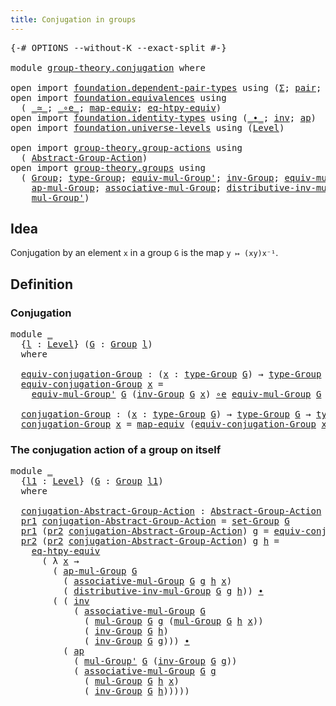 ```yaml
---
title: Conjugation in groups
---
```


<pre class="Agda"><a id="47" class="Symbol">{-#</a> <a id="51" class="Keyword">OPTIONS</a> <a id="59" class="Pragma">--without-K</a> <a id="71" class="Pragma">--exact-split</a> <a id="85" class="Symbol">#-}</a>

<a id="90" class="Keyword">module</a> <a id="97" href="group-theory.conjugation.html" class="Module">group-theory.conjugation</a> <a id="122" class="Keyword">where</a>

<a id="129" class="Keyword">open</a> <a id="134" class="Keyword">import</a> <a id="141" href="foundation.dependent-pair-types.html" class="Module">foundation.dependent-pair-types</a> <a id="173" class="Keyword">using</a> <a id="179" class="Symbol">(</a><a id="180" href="foundation-core.dependent-pair-types.html#515" class="Record">Σ</a><a id="181" class="Symbol">;</a> <a id="183" href="foundation-core.dependent-pair-types.html#588" class="InductiveConstructor">pair</a><a id="187" class="Symbol">;</a> <a id="189" href="foundation-core.dependent-pair-types.html#605" class="Field">pr1</a><a id="192" class="Symbol">;</a> <a id="194" href="foundation-core.dependent-pair-types.html#617" class="Field">pr2</a><a id="197" class="Symbol">)</a>
<a id="199" class="Keyword">open</a> <a id="204" class="Keyword">import</a> <a id="211" href="foundation.equivalences.html" class="Module">foundation.equivalences</a> <a id="235" class="Keyword">using</a>
  <a id="243" class="Symbol">(</a> <a id="245" href="foundation-core.equivalences.html#1621" class="Function Operator">_≃_</a><a id="248" class="Symbol">;</a> <a id="250" href="foundation-core.equivalences.html#7869" class="Function Operator">_∘e_</a><a id="254" class="Symbol">;</a> <a id="256" href="foundation-core.equivalences.html#1821" class="Function">map-equiv</a><a id="265" class="Symbol">;</a> <a id="267" href="foundation.equivalences.html#13529" class="Function">eq-htpy-equiv</a><a id="280" class="Symbol">)</a>
<a id="282" class="Keyword">open</a> <a id="287" class="Keyword">import</a> <a id="294" href="foundation.identity-types.html" class="Module">foundation.identity-types</a> <a id="320" class="Keyword">using</a> <a id="326" class="Symbol">(</a><a id="327" href="foundation-core.identity-types.html#2425" class="Function Operator">_∙_</a><a id="330" class="Symbol">;</a> <a id="332" href="foundation-core.identity-types.html#2729" class="Function">inv</a><a id="335" class="Symbol">;</a> <a id="337" href="foundation-core.identity-types.html#4003" class="Function">ap</a><a id="339" class="Symbol">)</a>
<a id="341" class="Keyword">open</a> <a id="346" class="Keyword">import</a> <a id="353" href="foundation.universe-levels.html" class="Module">foundation.universe-levels</a> <a id="380" class="Keyword">using</a> <a id="386" class="Symbol">(</a><a id="387" href="Agda.Primitive.html#597" class="Postulate">Level</a><a id="392" class="Symbol">)</a>

<a id="395" class="Keyword">open</a> <a id="400" class="Keyword">import</a> <a id="407" href="group-theory.group-actions.html" class="Module">group-theory.group-actions</a> <a id="434" class="Keyword">using</a>
  <a id="442" class="Symbol">(</a> <a id="444" href="group-theory.group-actions.html#1205" class="Function">Abstract-Group-Action</a><a id="465" class="Symbol">)</a>
<a id="467" class="Keyword">open</a> <a id="472" class="Keyword">import</a> <a id="479" href="group-theory.groups.html" class="Module">group-theory.groups</a> <a id="499" class="Keyword">using</a>
  <a id="507" class="Symbol">(</a> <a id="509" href="group-theory.groups.html#2481" class="Function">Group</a><a id="514" class="Symbol">;</a> <a id="516" href="group-theory.groups.html#2724" class="Function">type-Group</a><a id="526" class="Symbol">;</a> <a id="528" href="group-theory.groups.html#6222" class="Function">equiv-mul-Group&#39;</a><a id="544" class="Symbol">;</a> <a id="546" href="group-theory.groups.html#4557" class="Function">inv-Group</a><a id="555" class="Symbol">;</a> <a id="557" href="group-theory.groups.html#5609" class="Function">equiv-mul-Group</a><a id="572" class="Symbol">;</a> <a id="574" href="group-theory.groups.html#2664" class="Function">set-Group</a><a id="583" class="Symbol">;</a>
    <a id="589" href="group-theory.groups.html#3065" class="Function">ap-mul-Group</a><a id="601" class="Symbol">;</a> <a id="603" href="group-theory.groups.html#3318" class="Function">associative-mul-Group</a><a id="624" class="Symbol">;</a> <a id="626" href="group-theory.groups.html#7862" class="Function">distributive-inv-mul-Group</a><a id="652" class="Symbol">;</a> <a id="654" href="group-theory.groups.html#2969" class="Function">mul-Group</a><a id="663" class="Symbol">;</a>
    <a id="669" href="group-theory.groups.html#3230" class="Function">mul-Group&#39;</a><a id="679" class="Symbol">)</a>
</pre>
## Idea

Conjugation by an element `x` in a group `G` is the map `y ↦ (xy)x⁻¹`.

## Definition

### Conjugation

<pre class="Agda"><a id="807" class="Keyword">module</a> <a id="814" href="group-theory.conjugation.html#814" class="Module">_</a>
  <a id="818" class="Symbol">{</a><a id="819" href="group-theory.conjugation.html#819" class="Bound">l</a> <a id="821" class="Symbol">:</a> <a id="823" href="Agda.Primitive.html#597" class="Postulate">Level</a><a id="828" class="Symbol">}</a> <a id="830" class="Symbol">(</a><a id="831" href="group-theory.conjugation.html#831" class="Bound">G</a> <a id="833" class="Symbol">:</a> <a id="835" href="group-theory.groups.html#2481" class="Function">Group</a> <a id="841" href="group-theory.conjugation.html#819" class="Bound">l</a><a id="842" class="Symbol">)</a>
  <a id="846" class="Keyword">where</a>

  <a id="855" href="group-theory.conjugation.html#855" class="Function">equiv-conjugation-Group</a> <a id="879" class="Symbol">:</a> <a id="881" class="Symbol">(</a><a id="882" href="group-theory.conjugation.html#882" class="Bound">x</a> <a id="884" class="Symbol">:</a> <a id="886" href="group-theory.groups.html#2724" class="Function">type-Group</a> <a id="897" href="group-theory.conjugation.html#831" class="Bound">G</a><a id="898" class="Symbol">)</a> <a id="900" class="Symbol">→</a> <a id="902" href="group-theory.groups.html#2724" class="Function">type-Group</a> <a id="913" href="group-theory.conjugation.html#831" class="Bound">G</a> <a id="915" href="foundation-core.equivalences.html#1621" class="Function Operator">≃</a> <a id="917" href="group-theory.groups.html#2724" class="Function">type-Group</a> <a id="928" href="group-theory.conjugation.html#831" class="Bound">G</a>
  <a id="932" href="group-theory.conjugation.html#855" class="Function">equiv-conjugation-Group</a> <a id="956" href="group-theory.conjugation.html#956" class="Bound">x</a> <a id="958" class="Symbol">=</a>
    <a id="964" href="group-theory.groups.html#6222" class="Function">equiv-mul-Group&#39;</a> <a id="981" href="group-theory.conjugation.html#831" class="Bound">G</a> <a id="983" class="Symbol">(</a><a id="984" href="group-theory.groups.html#4557" class="Function">inv-Group</a> <a id="994" href="group-theory.conjugation.html#831" class="Bound">G</a> <a id="996" href="group-theory.conjugation.html#956" class="Bound">x</a><a id="997" class="Symbol">)</a> <a id="999" href="foundation-core.equivalences.html#7869" class="Function Operator">∘e</a> <a id="1002" href="group-theory.groups.html#5609" class="Function">equiv-mul-Group</a> <a id="1018" href="group-theory.conjugation.html#831" class="Bound">G</a> <a id="1020" href="group-theory.conjugation.html#956" class="Bound">x</a>

  <a id="1025" href="group-theory.conjugation.html#1025" class="Function">conjugation-Group</a> <a id="1043" class="Symbol">:</a> <a id="1045" class="Symbol">(</a><a id="1046" href="group-theory.conjugation.html#1046" class="Bound">x</a> <a id="1048" class="Symbol">:</a> <a id="1050" href="group-theory.groups.html#2724" class="Function">type-Group</a> <a id="1061" href="group-theory.conjugation.html#831" class="Bound">G</a><a id="1062" class="Symbol">)</a> <a id="1064" class="Symbol">→</a> <a id="1066" href="group-theory.groups.html#2724" class="Function">type-Group</a> <a id="1077" href="group-theory.conjugation.html#831" class="Bound">G</a> <a id="1079" class="Symbol">→</a> <a id="1081" href="group-theory.groups.html#2724" class="Function">type-Group</a> <a id="1092" href="group-theory.conjugation.html#831" class="Bound">G</a>
  <a id="1096" href="group-theory.conjugation.html#1025" class="Function">conjugation-Group</a> <a id="1114" href="group-theory.conjugation.html#1114" class="Bound">x</a> <a id="1116" class="Symbol">=</a> <a id="1118" href="foundation-core.equivalences.html#1821" class="Function">map-equiv</a> <a id="1128" class="Symbol">(</a><a id="1129" href="group-theory.conjugation.html#855" class="Function">equiv-conjugation-Group</a> <a id="1153" href="group-theory.conjugation.html#1114" class="Bound">x</a><a id="1154" class="Symbol">)</a>
</pre>
### The conjugation action of a group on itself

<pre class="Agda"><a id="1218" class="Keyword">module</a> <a id="1225" href="group-theory.conjugation.html#1225" class="Module">_</a>
  <a id="1229" class="Symbol">{</a><a id="1230" href="group-theory.conjugation.html#1230" class="Bound">l1</a> <a id="1233" class="Symbol">:</a> <a id="1235" href="Agda.Primitive.html#597" class="Postulate">Level</a><a id="1240" class="Symbol">}</a> <a id="1242" class="Symbol">(</a><a id="1243" href="group-theory.conjugation.html#1243" class="Bound">G</a> <a id="1245" class="Symbol">:</a> <a id="1247" href="group-theory.groups.html#2481" class="Function">Group</a> <a id="1253" href="group-theory.conjugation.html#1230" class="Bound">l1</a><a id="1255" class="Symbol">)</a>
  <a id="1259" class="Keyword">where</a>

  <a id="1268" href="group-theory.conjugation.html#1268" class="Function">conjugation-Abstract-Group-Action</a> <a id="1302" class="Symbol">:</a> <a id="1304" href="group-theory.group-actions.html#1205" class="Function">Abstract-Group-Action</a> <a id="1326" href="group-theory.conjugation.html#1243" class="Bound">G</a> <a id="1328" href="group-theory.conjugation.html#1230" class="Bound">l1</a>
  <a id="1333" href="foundation-core.dependent-pair-types.html#605" class="Field">pr1</a> <a id="1337" href="group-theory.conjugation.html#1268" class="Function">conjugation-Abstract-Group-Action</a> <a id="1371" class="Symbol">=</a> <a id="1373" href="group-theory.groups.html#2664" class="Function">set-Group</a> <a id="1383" href="group-theory.conjugation.html#1243" class="Bound">G</a>
  <a id="1387" href="foundation-core.dependent-pair-types.html#605" class="Field">pr1</a> <a id="1391" class="Symbol">(</a><a id="1392" href="foundation-core.dependent-pair-types.html#617" class="Field">pr2</a> <a id="1396" href="group-theory.conjugation.html#1268" class="Function">conjugation-Abstract-Group-Action</a><a id="1429" class="Symbol">)</a> <a id="1431" href="group-theory.conjugation.html#1431" class="Bound">g</a> <a id="1433" class="Symbol">=</a> <a id="1435" href="group-theory.conjugation.html#855" class="Function">equiv-conjugation-Group</a> <a id="1459" href="group-theory.conjugation.html#1243" class="Bound">G</a> <a id="1461" href="group-theory.conjugation.html#1431" class="Bound">g</a>
  <a id="1465" href="foundation-core.dependent-pair-types.html#617" class="Field">pr2</a> <a id="1469" class="Symbol">(</a><a id="1470" href="foundation-core.dependent-pair-types.html#617" class="Field">pr2</a> <a id="1474" href="group-theory.conjugation.html#1268" class="Function">conjugation-Abstract-Group-Action</a><a id="1507" class="Symbol">)</a> <a id="1509" href="group-theory.conjugation.html#1509" class="Bound">g</a> <a id="1511" href="group-theory.conjugation.html#1511" class="Bound">h</a> <a id="1513" class="Symbol">=</a>
    <a id="1519" href="foundation.equivalences.html#13529" class="Function">eq-htpy-equiv</a>
      <a id="1539" class="Symbol">(</a> <a id="1541" class="Symbol">λ</a> <a id="1543" href="group-theory.conjugation.html#1543" class="Bound">x</a> <a id="1545" class="Symbol">→</a>
        <a id="1555" class="Symbol">(</a> <a id="1557" href="group-theory.groups.html#3065" class="Function">ap-mul-Group</a> <a id="1570" href="group-theory.conjugation.html#1243" class="Bound">G</a>
          <a id="1582" class="Symbol">(</a> <a id="1584" href="group-theory.groups.html#3318" class="Function">associative-mul-Group</a> <a id="1606" href="group-theory.conjugation.html#1243" class="Bound">G</a> <a id="1608" href="group-theory.conjugation.html#1509" class="Bound">g</a> <a id="1610" href="group-theory.conjugation.html#1511" class="Bound">h</a> <a id="1612" href="group-theory.conjugation.html#1543" class="Bound">x</a><a id="1613" class="Symbol">)</a>
          <a id="1625" class="Symbol">(</a> <a id="1627" href="group-theory.groups.html#7862" class="Function">distributive-inv-mul-Group</a> <a id="1654" href="group-theory.conjugation.html#1243" class="Bound">G</a> <a id="1656" href="group-theory.conjugation.html#1509" class="Bound">g</a> <a id="1658" href="group-theory.conjugation.html#1511" class="Bound">h</a><a id="1659" class="Symbol">))</a> <a id="1662" href="foundation-core.identity-types.html#2425" class="Function Operator">∙</a>
        <a id="1672" class="Symbol">(</a> <a id="1674" class="Symbol">(</a> <a id="1676" href="foundation-core.identity-types.html#2729" class="Function">inv</a>
            <a id="1692" class="Symbol">(</a> <a id="1694" href="group-theory.groups.html#3318" class="Function">associative-mul-Group</a> <a id="1716" href="group-theory.conjugation.html#1243" class="Bound">G</a>
              <a id="1732" class="Symbol">(</a> <a id="1734" href="group-theory.groups.html#2969" class="Function">mul-Group</a> <a id="1744" href="group-theory.conjugation.html#1243" class="Bound">G</a> <a id="1746" href="group-theory.conjugation.html#1509" class="Bound">g</a> <a id="1748" class="Symbol">(</a><a id="1749" href="group-theory.groups.html#2969" class="Function">mul-Group</a> <a id="1759" href="group-theory.conjugation.html#1243" class="Bound">G</a> <a id="1761" href="group-theory.conjugation.html#1511" class="Bound">h</a> <a id="1763" href="group-theory.conjugation.html#1543" class="Bound">x</a><a id="1764" class="Symbol">))</a>
              <a id="1781" class="Symbol">(</a> <a id="1783" href="group-theory.groups.html#4557" class="Function">inv-Group</a> <a id="1793" href="group-theory.conjugation.html#1243" class="Bound">G</a> <a id="1795" href="group-theory.conjugation.html#1511" class="Bound">h</a><a id="1796" class="Symbol">)</a>
              <a id="1812" class="Symbol">(</a> <a id="1814" href="group-theory.groups.html#4557" class="Function">inv-Group</a> <a id="1824" href="group-theory.conjugation.html#1243" class="Bound">G</a> <a id="1826" href="group-theory.conjugation.html#1509" class="Bound">g</a><a id="1827" class="Symbol">)))</a> <a id="1831" href="foundation-core.identity-types.html#2425" class="Function Operator">∙</a>
          <a id="1843" class="Symbol">(</a> <a id="1845" href="foundation-core.identity-types.html#4003" class="Function">ap</a>
            <a id="1860" class="Symbol">(</a> <a id="1862" href="group-theory.groups.html#3230" class="Function">mul-Group&#39;</a> <a id="1873" href="group-theory.conjugation.html#1243" class="Bound">G</a> <a id="1875" class="Symbol">(</a><a id="1876" href="group-theory.groups.html#4557" class="Function">inv-Group</a> <a id="1886" href="group-theory.conjugation.html#1243" class="Bound">G</a> <a id="1888" href="group-theory.conjugation.html#1509" class="Bound">g</a><a id="1889" class="Symbol">))</a>
            <a id="1904" class="Symbol">(</a> <a id="1906" href="group-theory.groups.html#3318" class="Function">associative-mul-Group</a> <a id="1928" href="group-theory.conjugation.html#1243" class="Bound">G</a> <a id="1930" href="group-theory.conjugation.html#1509" class="Bound">g</a>
              <a id="1946" class="Symbol">(</a> <a id="1948" href="group-theory.groups.html#2969" class="Function">mul-Group</a> <a id="1958" href="group-theory.conjugation.html#1243" class="Bound">G</a> <a id="1960" href="group-theory.conjugation.html#1511" class="Bound">h</a> <a id="1962" href="group-theory.conjugation.html#1543" class="Bound">x</a><a id="1963" class="Symbol">)</a>
              <a id="1979" class="Symbol">(</a> <a id="1981" href="group-theory.groups.html#4557" class="Function">inv-Group</a> <a id="1991" href="group-theory.conjugation.html#1243" class="Bound">G</a> <a id="1993" href="group-theory.conjugation.html#1511" class="Bound">h</a><a id="1994" class="Symbol">)))))</a>
</pre>